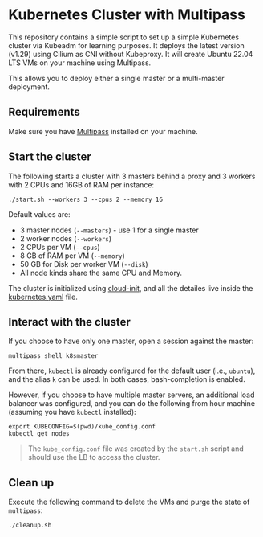 # Kubernetes Cluster with Multipass

This repository contains a simple script to set up a simple Kubernetes cluster via Kubeadm for learning purposes. It deploys the latest version (v1.29) using Cilium as CNI without Kubeproxy. It will create Ubuntu 22.04 LTS VMs on your machine using Multipass.

This allows you to deploy either a single master or a multi-master deployment.

## Requirements

Make sure you have [Multipass](https://multipass.run/) installed on your machine.

## Start the cluster

The following starts a cluster with 3 masters behind a proxy and 3 workers with 2 CPUs and 16GB of RAM per instance:

```bash=
./start.sh --workers 3 --cpus 2 --memory 16
```

Default values are:

* 3 master nodes (`--masters`) - use 1 for a single master
* 2 worker nodes (`--workers`)
* 2 CPUs per VM (`--cpus`)
* 8 GB of RAM per VM (`--memory`)
* 50 GB for Disk per worker VM (`--disk`)
* All node kinds share the same CPU and Memory.

The cluster is initialized using [cloud-init](https://cloudinit.readthedocs.io/en/latest/), and all the detailes live inside the [kubernetes.yaml](./kubernetes.yaml) file.

## Interact with the cluster

If you choose to have only one master, open a session against the master:

```bash=
multipass shell k8smaster
```

From there, `kubectl` is already configured for the default user (i.e., `ubuntu`), and the alias `k` can be used. In both cases, bash-completion is enabled.

However, if you choose to have multiple master servers, an additional load balancer was configured, and you can do the following from hour machine (assuming you have `kubectl` installed):

```bash=
export KUBECONFIG=$(pwd)/kube_config.conf
kubectl get nodes
```

> The `kube_config.conf` file was created by the `start.sh` script and should use the LB to access the cluster.

## Clean up

Execute the following command to delete the VMs and purge the state of `multipass`:

```bash=
./cleanup.sh
```
